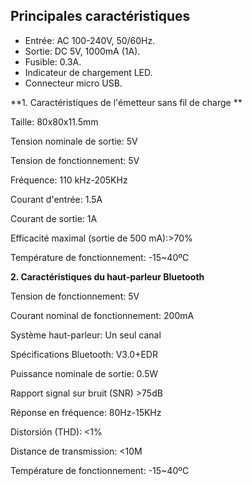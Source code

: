 ## Principales caractéristiques

* Entrée: AC 100-240V, 50/60Hz.
* Sortie: DC 5V, 1000mA (1A).
* Fusible: 0.3A.
* Indicateur de chargement LED.
* Connecteur micro USB.


**1. Caractéristiques de l'émetteur sans fil de charge **

Taille: 80x80x11.5mm

Tension nominale de sortie: 5V

Tension de fonctionnement: 5V

Fréquence: 110 kHz-205KHz

Courant d'entrée: 1.5A

Courant de sortie: 1A

Efficacité maximal (sortie de 500 mA):>70%

Température de fonctionnement: -15~40ºC

**2. Caractéristiques du haut-parleur Bluetooth**

Tension de fonctionnement: 5V

Courant nominal de fonctionnement: 200mA

Système haut-parleur: Un seul canal

Spécifications Bluetooth: V3.0+EDR

Puissance nominale de sortie: 0.5W

Rapport signal sur bruit (SNR) >75dB

Réponse en fréquence: 80Hz-15KHz

Distorsión (THD): <1%

Distance de transmission: <10M

Température de fonctionnement:  -15~40ºC
